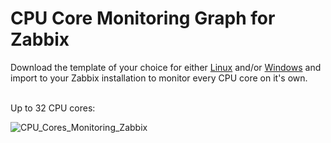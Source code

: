 CPU Core Monitoring Graph for Zabbix
======

Download the template of your choice for either [Linux](https://github.com/tkne/zbxitsc/tree/master/CPU%20Cores/Linux%20Templates) and/or [Windows](https://github.com/tkne/zbxitsc/tree/master/CPU%20Cores/Windows%20Templates) and import to your Zabbix installation to monitor every CPU core on it's own.
</br>
</br>

Up to 32 CPU cores:

![CPU_Cores_Monitoring_Zabbix](https://i.imgur.com/1lVwy5v.jpg)